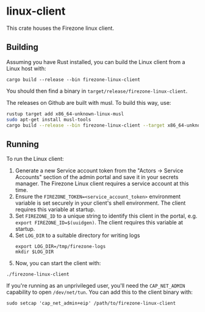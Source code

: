 # linux-client

This crate houses the Firezone linux client.

## Building

Assuming you have Rust installed, you can build the Linux client from a Linux
host with:

```
cargo build --release --bin firezone-linux-client
```

You should then find a binary in `target/release/firezone-linux-client`.

The releases on Github are built with musl. To build this way, use:

```bash
rustup target add x86_64-unknown-linux-musl
sudo apt-get install musl-tools
cargo build --release --bin firezone-linux-client --target x86_64-unknown-linux-musl
```

## Running

To run the Linux client:

1. Generate a new Service account token from the "Actors -> Service Accounts"
   section of the admin portal and save it in your secrets manager. The Firezone
   Linux client requires a service account at this time.
1. Ensure the `FIREZONE_TOKEN=<service_account_token>` environment variable is
   set securely in your client's shell environment. The client requires this
   variable at startup.
1. Set `FIREZONE_ID` to a unique string to identify this client in the portal,
   e.g. `export FIREZONE_ID=$(uuidgen)`. The client requires this variable at
   startup.
1. Set `LOG_DIR` to a suitable directory for writing logs
   ```
   export LOG_DIR=/tmp/firezone-logs
   mkdir $LOG_DIR
   ```
1. Now, you can start the client with:

```
./firezone-linux-client
```

If you're running as an unprivileged user, you'll need the `CAP_NET_ADMIN`
capability to open `/dev/net/tun`. You can add this to the client binary with:

```
sudo setcap 'cap_net_admin+eip' /path/to/firezone-linux-client
```
